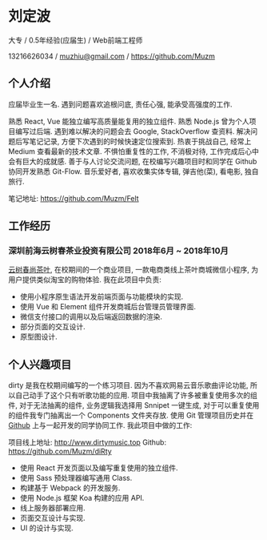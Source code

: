 # 刘定波

大专 / 0.5年经验(应届生) / Web前端工程师 

13216626034 / muzhiu@gmail.com / https://github.com/Muzm

## 个人介绍

应届毕业生一名. 遇到问题喜欢追根问底, 责任心强, 能承受高强度的工作. 

熟悉 React, Vue 能独立编写高质量能复用的独立组件. 熟悉 Node.js 曾为个人项目编写过后端. 遇到难以解决的问题会去 Google, StackOverflow 查资料. 解决问题后写笔记记录, 方便下次遇到的时候快速定位搜索到. 热衷于挑战自己, 经常上 Medium 查看最新的技术文章. 不惧怕重复性的工作, 不消极对待, 工作完成后心中会有巨大的成就感. 善于与人讨论交流问题, 在校编写兴趣项目时和同学在 Github 协同开发熟悉 Git-Flow. 音乐爱好者, 喜欢收集实体专辑, 弹吉他(菜), 看电影, 独自旅行.

笔记地址: https://github.com/Muzm/Felt

## 工作经历

### 深圳前海云树春茶业投资有限公司 2018年6月 ~ 2018年10月

[云树春尚茶叶](<https://github.com/Muzm/ysc>), 在校期间的一个商业项目, 一款电商类线上茶叶商城微信小程序, 为用户提供类似淘宝的购物体验. 我在此项目中负责: 

- 使用小程序原生语法开发前端页面与功能模块的实现.
- 使用 Vue 和 Element 组件开发商城后台管理员管理界面.
- 微信支付接口的调用以及后端返回数据的渲染.
- 部分页面的交互设计.
- 原型图设计.

## 个人兴趣项目

dirty 是我在校期间编写的一个练习项目. 因为不喜欢网易云音乐歌曲评论功能, 所以自己动手了这个只有听歌功能的应用. 项目中我抽离了许多被重复使用多次的组件, 对于无法抽离的组件, 业务逻辑我选择用 Snnipet 一键生成, 对于可以重复使用的组件我专门抽离出一个 Components 文件夹存放. 使用 Git 管理项目历史并在 [Github](<https://github.com/Muzm/diRty>) 上与一起开发的同学协同工作. 我此项目中做的工作: 

项目线上地址: http://www.dirtymusic.top  Github: https://github.com/Muzm/diRty

- 使用 React 开发页面以及编写重复使用的独立组件.
- 使用 Sass 预处理器编写通用 Class.
- 构建基于 Webpack 的开发服务.
- 使用 Node.js 框架 Koa 构建的应用 API.
- 线上服务器部署应用.
- 页面交互设计与实现.
- UI 的设计与实现.

